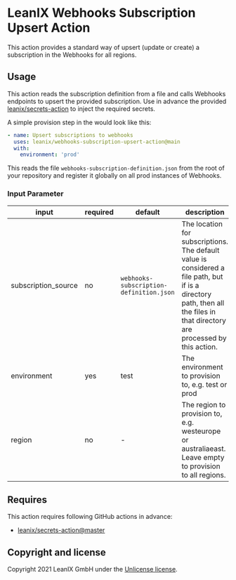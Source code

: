 # LeanIX Webhooks Subscription Upsert Action

This action provides a standard way of upsert (update or create) a subscription in the Webhooks for all regions.

## Usage

This action reads the subscription definition from a file and calls Webhooks endpoints to upsert the provided subscription.
Use in advance the provided [leanix/secrets-action](https://github.com/leanix/secrets-action) to inject the required secrets.

A simple provision step in the would look like this:
```yaml
- name: Upsert subscriptions to webhooks
  uses: leanix/webhooks-subscription-upsert-action@main
  with:
    environment: 'prod'  
```
This reads the file `webhooks-subscription-definition.json` from the root of your repository and register it globally on all prod instances of Webhooks.
### Input Parameter
| input | required | default | description |
|-------|----------|---------|-------------|
|subscription_source|no|`webhooks-subscription-definition.json`|The location for subscriptions. The default value is considered a file path, but if is a directory path, then all the files in that directory are processed by this action.|
|environment|yes|test|The environment to provision to, e.g. test or prod|
|region|no|-|The region to provision to, e.g. westeurope or australiaeast. Leave empty to provision to all regions.|
 

## Requires
This action requires following GitHub actions in advance:
- [leanix/secrets-action@master](https://github.com/leanix/secrets-action)

## Copyright and license
Copyright 2021 LeanIX GmbH under the [Unlicense license](LICENSE).
